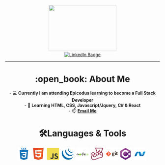 <div id="header" align="center">
  <img src="https://media.giphy.com/media/k0ijJhqrUP4T2EvmJ1/giphy.gif" width="220" height="150"/>
</div>
<div id=badges align="center">
  <a href="https://www.linkedin.com/in/CalebCoughenour/">
    <img src="https://img.shields.io/badge/LinkedIn-blue?logo=linkedin&logoColor=white&style=for-the-badge" alt="LinkedIn Badge"/>
  </a>
</div>
 
 ---
<div align="center">
 <h1>:open_book: About Me</h1>
</div>
<div align="center">
 - 💻 <strong>Currently I am attending Epicodus learning to become a Full Stack Developer</strong>
</div>
<div align="center">
  - 🧠 <strong>Learning HTML, CSS, Javascript/Jquery, C# & React</strong>
</div>
<div align="center">
 - 📫 <strong><a href="mailto:CalebCoughenour@protonmail.com">Email Me</a></strong>
</div>
<div align="center">
  <h1>🛠️Languages & Tools</h1>
</div>
<div align="middle">
  <img src="https://github.com/devicons/devicon/blob/master/icons/css3/css3-plain-wordmark.svg"  title="CSS3" alt="CSS" width="40" height="40"/>&nbsp;
  <img src="https://github.com/devicons/devicon/blob/master/icons/html5/html5-original.svg" title="HTML5" alt="HTML" width="40" height="40"/>&nbsp;
  <img src="https://github.com/devicons/devicon/blob/master/icons/javascript/javascript-original.svg" title="JavaScript" alt="JavaScript" width="40" height="40"/>&nbsp;
  <img src="https://github.com/devicons/devicon/blob/master/icons/jquery/jquery-original.svg" title="JQuery" alt="JQuery" width="40" height="40"/>&nbsp;
  <img src="https://github.com/devicons/devicon/blob/master/icons/nodejs/nodejs-original-wordmark.svg" title="NodeJS" alt="NodeJS" width="40" height="40"/>&nbsp;
  <img src="https://github.com/devicons/devicon/blob/master/icons/jest/jest-plain.svg" title="Jest" alt="Jest" width="40" height="40"/>&nbsp;
  <img src="https://github.com/devicons/devicon/blob/master/icons/git/git-original-wordmark.svg" title="Git" **alt="Git" width="40" height="40"/>
  <img src="https://github.com/devicons/devicon/blob/master/icons/csharp/csharp-original.svg" title="CSharp" alt="CSharp" width="40" height="40"/>&nbsp;
  <img src="https://github.com/devicons/devicon/blob/master/icons/dot-net/dot-net-original.svg" title="DotNET" alt="DotNET" width="40" height="40"/>&nbsp;
</div>

